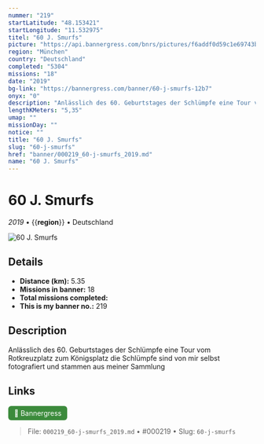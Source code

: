 ```yaml
---
nummer: "219"
startLatitude: "48.153421"
startLongitude: "11.532975"
titel: "60 J. Smurfs"
picture: "https://api.bannergress.com/bnrs/pictures/f6addf0d59c1e69743b77f146e0ec108"
region: "München"
country: "Deutschland"
completed: "5304"
missions: "18"
date: "2019"
bg-link: "https://bannergress.com/banner/60-j-smurfs-12b7"
onyx: "0"
description: "Anlässlich des 60. Geburtstages der Schlümpfe eine Tour vom Rotkreuzplatz zum Königsplatz\ndie Schlümpfe sind von mir selbst fotografiert und stammen aus meiner Sammlung"
lengthKMeters: "5,35"
umap: ""
missionDay: ""
notice: ""
title: "60 J. Smurfs"
slug: "60-j-smurfs"
href: "banner/000219_60-j-smurfs_2019.md"
name: "60 J. Smurfs"
---
```

# 60 J. Smurfs

*2019* • {{__region__}} • Deutschland

![60 J. Smurfs](https://api.bannergress.com/bnrs/pictures/f6addf0d59c1e69743b77f146e0ec108)



## Details
- **Distance (km):** 5.35
- **Missions in banner:** 18
- **Total missions completed:** 
- **This is my banner no.:** 219



## Description
Anlässlich des 60. Geburtstages der Schlümpfe eine Tour vom Rotkreuzplatz zum Königsplatz
die Schlümpfe sind von mir selbst fotografiert und stammen aus meiner Sammlung



## Links
<a href="https://bannergress.com/banner/60-j-smurfs-12b7" target="_blank" style="display:inline-block;margin-right:8px;padding:6px 12px;background:#3c8b3c;color:#fff;text-decoration:none;border-radius:6px;">🔗 Bannergress</a>



> File: `000219_60-j-smurfs_2019.md` • #000219 • Slug: `60-j-smurfs`
